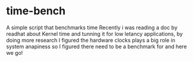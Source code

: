 # time-bench
A simple script that benchmarks time
Recently i was reading a doc by readhat about Kernel time and tunning it for low letancy applications, by doing more research I figured the hardware clocks plays a big role in system anapiness so I figured there need to be a benchmark for and here we go!
